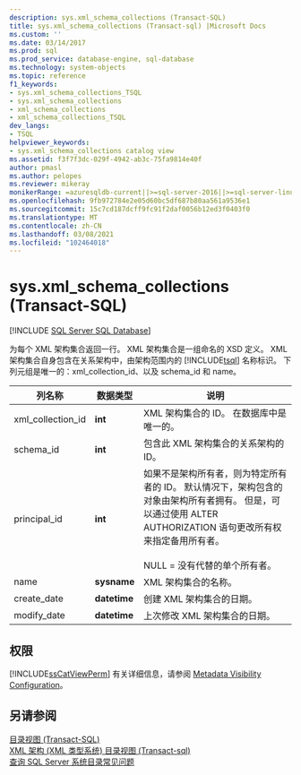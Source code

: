```yaml
---
description: sys.xml_schema_collections (Transact-SQL)
title: sys.xml_schema_collections (Transact-sql) |Microsoft Docs
ms.custom: ''
ms.date: 03/14/2017
ms.prod: sql
ms.prod_service: database-engine, sql-database
ms.technology: system-objects
ms.topic: reference
f1_keywords:
- sys.xml_schema_collections_TSQL
- sys.xml_schema_collections
- xml_schema_collections
- xml_schema_collections_TSQL
dev_langs:
- TSQL
helpviewer_keywords:
- sys.xml_schema_collections catalog view
ms.assetid: f3f7f3dc-029f-4942-ab3c-75fa9814e40f
author: pmasl
ms.author: pelopes
ms.reviewer: mikeray
monikerRange: =azuresqldb-current||>=sql-server-2016||>=sql-server-linux-2017||=azuresqldb-mi-current
ms.openlocfilehash: 9fb972784e2e05d60bc5df687b80aa561a9536e1
ms.sourcegitcommit: 15c7cd187dcff9fc91f2daf0056b12ed3f0403f0
ms.translationtype: MT
ms.contentlocale: zh-CN
ms.lasthandoff: 03/08/2021
ms.locfileid: "102464018"
---
```

# <a name="sysxml_schema_collections-transact-sql"></a>sys.xml_schema_collections (Transact-SQL)
[!INCLUDE [SQL Server SQL Database](../../includes/applies-to-version/sql-asdb.md)]

  为每个 XML 架构集合返回一行。 XML 架构集合是一组命名的 XSD 定义。 XML 架构集合自身包含在关系架构中，由架构范围内的 [!INCLUDE[tsql](../../includes/tsql-md.md)] 名称标识。 下列元组是唯一的：xml_collection_id、以及 schema_id 和 name。  
  
|列名称|数据类型|说明|  
|-----------------|---------------|-----------------|  
|xml_collection_id|**int**|XML 架构集合的 ID。 在数据库中是唯一的。|  
|schema_id|**int**|包含此 XML 架构集合的关系架构的 ID。|  
|principal_id|**int**|如果不是架构所有者，则为特定所有者的 ID。 默认情况下，架构包含的对象由架构所有者拥有。 但是，可以通过使用 ALTER AUTHORIZATION 语句更改所有权来指定备用所有者。<br /><br /> NULL = 没有代替的单个所有者。|  
|name|**sysname**|XML 架构集合的名称。|  
|create_date|**datetime**|创建 XML 架构集合的日期。|  
|modify_date|**datetime**|上次修改 XML 架构集合的日期。|  
  
## <a name="permissions"></a>权限  
 [!INCLUDE[ssCatViewPerm](../../includes/sscatviewperm-md.md)] 有关详细信息，请参阅 [Metadata Visibility Configuration](../../relational-databases/security/metadata-visibility-configuration.md)。  
  
## <a name="see-also"></a>另请参阅  
 [目录视图 (Transact-SQL)](../../relational-databases/system-catalog-views/catalog-views-transact-sql.md)   
 [XML 架构 &#40;XML 类型系统&#41; 目录视图 &#40;Transact-sql&#41;](../../relational-databases/system-catalog-views/xml-schemas-xml-type-system-catalog-views-transact-sql.md)   
 [查询 SQL Server 系统目录常见问题](../../relational-databases/system-catalog-views/querying-the-sql-server-system-catalog-faq.yml)  
  
  
